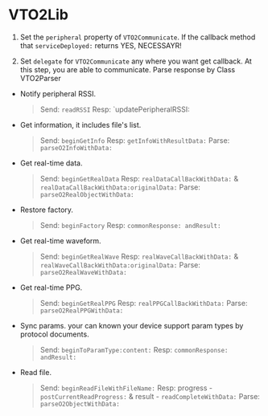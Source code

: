 # VTO2Lib

1. Set the `peripheral` property of `VTO2Communicate`. If the callback method that `serviceDeployed:` returns YES,  NECESSAYR!

2. Set `delegate` for `VTO2Communicate` any where you want get callback.  At this step, you are able to communicate. Parse response by Class VTO2Parser 

- Notify peripheral RSSI.
    > Send: `readRSSI` 
    > Resp: `updatePeripheralRSSI:

- Get information, it includes file's list.
    > Send: `beginGetInfo`
    > Resp: `getInfoWithResultData:`
    > Parse: `parseO2InfoWithData:`

- Get real-time data. 
    > Send: `beginGetRealData`
    > Resp: `realDataCallBackWithData:` & `realDataCallBackWithData:originalData:`
    > Parse: `parseO2RealObjectWithData:`

- Restore factory.
    > Send: `beginFactory`
    > Resp: `commonResponse: andResult:`

- Get real-time waveform.
    > Send: `beginGetRealWave`
    > Resp: `realWaveCallBackWithData:` & `realWaveCallBackWithData:originalData:`
    > Parse: `parseO2RealWaveWithData:`
    
- Get real-time PPG. 
    > Send: `beginGetRealPPG`
    > Resp: `realPPGCallBackWithData:`
    > Parse: `parseO2RealPPGWithData:`

- Sync params. your can known your device support param types by protocol documents.  
    > Send: `beginToParamType:content:`
    > Resp: `commonResponse: andResult:`

- Read file.
    > Send: `beginReadFileWithFileName:`
    > Resp:   progress - `postCurrentReadProgress:` &  result - `readCompleteWithData:`
    > Parse: `parseO2ObjectWithData:`
